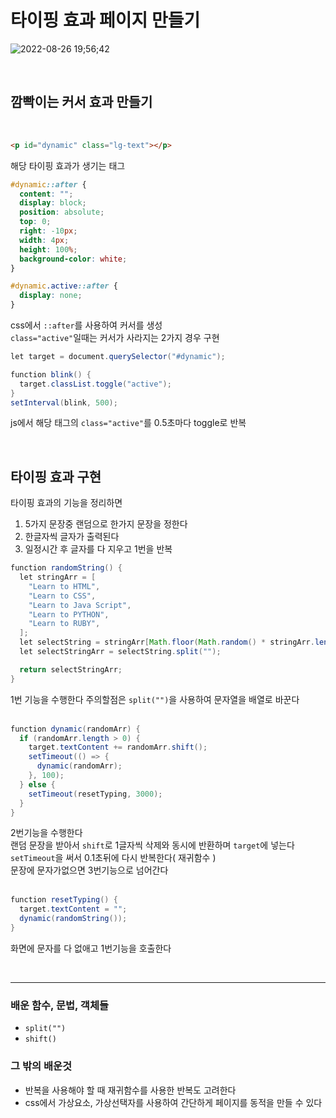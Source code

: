# 타이핑 효과 페이지 만들기

![2022-08-26 19;56;42](https://user-images.githubusercontent.com/110578739/186889294-f71eafa1-98f5-4e16-9f58-f3f602f16403.gif)

<br>

## 깜빡이는 커서 효과 만들기

<br>

```html
<p id="dynamic" class="lg-text"></p>
```

해당 타이핑 효과가 생기는 태그

```css
#dynamic::after {
  content: "";
  display: block;
  position: absolute;
  top: 0;
  right: -10px;
  width: 4px;
  height: 100%;
  background-color: white;
}

#dynamic.active::after {
  display: none;
}
```

css에서 `::after`를 사용하여 커서를 생성  
`class="active"`일때는 커서가 사라지는 2가지 경우 구현

```java script
let target = document.querySelector("#dynamic");

function blink() {
  target.classList.toggle("active");
}
setInterval(blink, 500);
```

js에서 해당 태그의 `class="active"`를 0.5초마다 toggle로 반복

<br>

## 타이핑 효과 구현

타이핑 효과의 기능을 정리하면

1. 5가지 문장중 랜덤으로 한가지 문장을 정한다
2. 한글자씩 글자가 출력된다
3. 일정시간 후 글자를 다 지우고 1번을 반복

```java script
function randomString() {
  let stringArr = [
    "Learn to HTML",
    "Learn to CSS",
    "Learn to Java Script",
    "Learn to PYTHON",
    "Learn to RUBY",
  ];
  let selectString = stringArr[Math.floor(Math.random() * stringArr.length)];
  let selectStringArr = selectString.split("");

  return selectStringArr;
}
```

1번 기능을 수행한다 주의할점은 `split("")`을 사용하여 문자열을 배열로 바꾼다  
<br>

```java script
function dynamic(randomArr) {
  if (randomArr.length > 0) {
    target.textContent += randomArr.shift();
    setTimeout(() => {
      dynamic(randomArr);
    }, 100);
  } else {
    setTimeout(resetTyping, 3000);
  }
}
```

2번기능을 수행한다  
랜덤 문장을 받아서 `shift`로 1글자씩 삭제와 동시에 반환하며 `target`에 넣는다  
`setTimeout`을 써서 0.1초뒤에 다시 반복한다( 재귀함수 )  
문장에 문자가없으면 3번기능으로 넘어간다  
<br>

```java script
function resetTyping() {
  target.textContent = "";
  dynamic(randomString());
}
```

화면에 문자를 다 없애고 1번기능을 호출한다

<br>

<hr>

### 배운 함수, 문법, 객체들

- `split("")`
- `shift()`
  <br>

### 그 밖의 배운것

- 반복을 사용해야 할 때 재귀함수를 사용한 반복도 고려한다
- css에서 가상요소, 가상선택자를 사용하여 간단하게 페이지를 동적을 만들 수 있다
